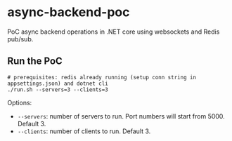 # async-backend-poc
PoC async backend operations in .NET core using websockets and Redis pub/sub.

## Run the PoC

```
# prerequisites: redis already running (setup conn string in appsettings.json) and dotnet cli
./run.sh --servers=3 --clients=3
```
Options:
* `--servers`: number of servers to run. Port numbers will start from 5000. Default 3.
* `--clients`: number of clients to run. Default 3.
